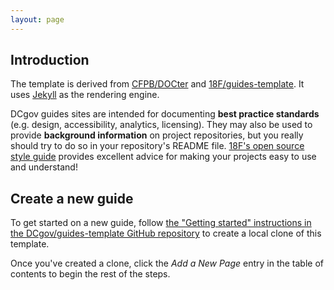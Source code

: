 ```yaml
---
layout: page
---
```


## Introduction

The template is derived from [CFPB/DOCter](https://github.com/CFPB/DOCter) and [18F/guides-template](https://github.com/18F/guides-template). It uses [Jekyll](http://jekyllrb.com/) as the rendering engine.

DCgov guides sites are intended for documenting **best practice standards** (e.g. design, accessibility, analytics, licensing). They may also be used to provide **background information** on project repositories, but you really should try to do so in your repository's README file. [18F's open source style guide](https://pages.18f.gov/open-source-guide/) provides excellent advice for making your projects easy to use and understand!

## Create a new guide

To get started on a new guide, follow [the "Getting started" instructions in the DCgov/guides-template GitHub repository](https://github.com/DCgov/guides-template/#getting-started) to create a local clone of this template.

Once you've created a clone, click the _Add a New Page_ entry in the table of
contents to begin the rest of the steps.
